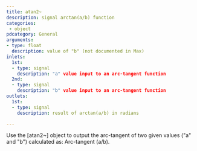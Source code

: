 ```yaml
---
title: atan2~
description: signal arctan(a/b) function
categories:
 - object
pdcategory: General
arguments:
- type: float
  description: value of "b" (not documented in Max)
inlets:
  1st:
  - type: signal
    description: "a" value input to an arc-tangent function
  2nd:
  - type: signal
    description: "b" value input to an arc-tangent function
outlets:
  1st:
  - type: signal
    description: result of arctan(a/b) in radians

---
```


Use the [atan2~] object to output the arc-tangent of two given values ("a" and "b") calculated as: Arc-tangent (a/b).

